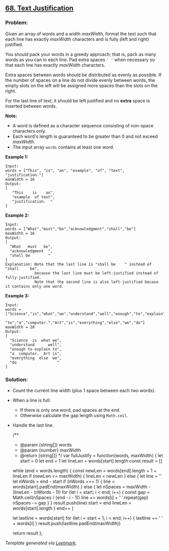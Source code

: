 ## [68. Text Justification](https://leetcode.com/problems/text-justification/description/)

### Problem:

Given an array of words and a width *maxWidth*, format the text such that each line has exactly _maxWidth_ characters and is fully (left and right) justified.

You should pack your words in a greedy approach; that is, pack as many words as you can in each line. Pad extra spaces `' '` when necessary so that each line has exactly _maxWidth_ characters.

Extra spaces between words should be distributed as evenly as possible. If the number of spaces on a line do not divide evenly between words, the empty slots on the left will be assigned more spaces than the slots on the right.

For the last line of text, it should be left justified and no **extra** space is inserted between words.

**Note:**

- A word is defined as a character sequence consisting of non-space characters only.
- Each word's length is guaranteed to be greater than 0 and not exceed _maxWidth_.
- The input array `words` contains at least one word.

**Example 1:**

    Input:
    words = ["This", "is", "an", "example", "of", "text", "justification."]
    maxWidth = 16
    Output:
    [
       "This    is    an",
       "example  of text",
       "justification.  "
    ]

**Example 2:**

    Input:
    words = ["What","must","be","acknowledgment","shall","be"]
    maxWidth = 16
    Output:
    [
      "What   must   be",
      "acknowledgment  ",
      "shall be        "
    ]
    Explanation: Note that the last line is "shall be    " instead of "shall     be",
                 because the last line must be left-justified instead of fully-justified.
                 Note that the second line is also left-justified becase it contains only one word.

**Example 3:**

    Input:
    words = ["Science","is","what","we","understand","well","enough","to","explain",
             "to","a","computer.","Art","is","everything","else","we","do"]
    maxWidth = 20
    Output:
    [
      "Science  is  what we",
      "understand      well",
      "enough to explain to",
      "a  computer.  Art is",
      "everything  else  we",
      "do                  "
    ]

### Solution:

- Count the current line width (plus 1 space between each two words).
- When a line is full:
  - If there is only one word, pad spaces at the end.
  - Otherwise calculate the gap length using `Math.ceil`.
- Handle the last line.

  /\*\*

  - <span class="citation" data-cites="param">@param</span> {string\[\]} words
  - <span class="citation" data-cites="param">@param</span> {number} maxWidth
  - <span class="citation" data-cites="return">@return</span> {string\[\]} \*/ var fullJustify = function(words, maxWidth) { let start = 0 let end = 1 let lineLen = words\[start\].length const result = \[\]

  while (end &lt; words.length) { const newLen = words\[end\].length + 1 + lineLen if (newLen &lt;= maxWidth) { lineLen = newLen } else { let line = '' let nWords = end - start if (nWords === 1) { line = words\[start\].padEnd(maxWidth) } else { let nSpaces = maxWidth - (lineLen - (nWords - 1)) for (let i = start; i &lt; end; i++) { const gap = Math.ceil(nSpaces / (end - i - 1)) line += words\[i\] + ' '.repeat(gap) nSpaces -= gap } } result.push(line) start = end lineLen = words\[start\].length } end++ }

  let lastline = words\[start\] for (let i = start + 1; i &lt; end; i++) { lastline += ' ' + words\[i\] } result.push(lastline.padEnd(maxWidth))

  return result };

_Template generated via [Leetmark](https://github.com/crimx/crx-leetmark)._
